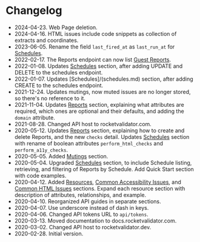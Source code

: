 # Changelog

* 2024-04-23. Web Page deletion.
* 2024-04-16. HTML issues include code snippets as collection of extracts and coordinates.
* 2023-06-05. Rename the field `last_fired_at` as `last_run_at` for [Schedules](schedules.md).
* 2022-02-17. The Reports endpoint can now list [Guest Reports](reports.md#list-your-guest-reports).
* 2022-01-08. Updates [Schedules](schedules.md) section, after adding UPDATE and DELETE to the schedules endpoint.
* 2022-01-07. Updates [Schedules]/(schedules.md) section, after adding CREATE to the schedules endpoint.
* 2021-12-24. Updates mutings, now muted issues are no longer stored, so there's no reference to it.
* 2021-11-04. Updates [Reports](reports.md) section, explaining what attributes are required, which ones are optional and their defaults, and adding the `domain` attribute.
* 2021-08-28. Changed API host to rocketvalidator.com.
* 2020-05-12. Updates [Reports](reports.md) section, explaining how to create and delete Reports, and the new `checks` detail. Updates [Schedules](schedules.md) section with rename of boolean attributes `perform_html_checks` and `perform_a11y_checks`.
* 2020-05-05. Added [Mutings](mutings.md) section.
* 2020-05-04. Upgraded [Schedules](schedules.md) section, to include Schedule listing, retrieving, and filtering of Reports by Schedule. Add Quick Start section with code examples.
* 2020-04-12. Added [Resources](resources.md), [Common Accessibility Issues](common_a11y_issues.md), and [Common HTML Issues](common_html_issues.md) sections. Expand each resource section with description of attributes, relationships, and example.
* 2020-04-10. Reorganized API guides in separate sections.
* 2020-04-07. Use underscore instead of dash in keys.
* 2020-04-06. Changed API tokens URL to `api/tokens`.
* 2020-03-13. Moved documentation to docs.rocketvalidator.com.
* 2020-03-02. Changed API host to rocketvalidator.dev.
* 2020-02-28. Initial version.
